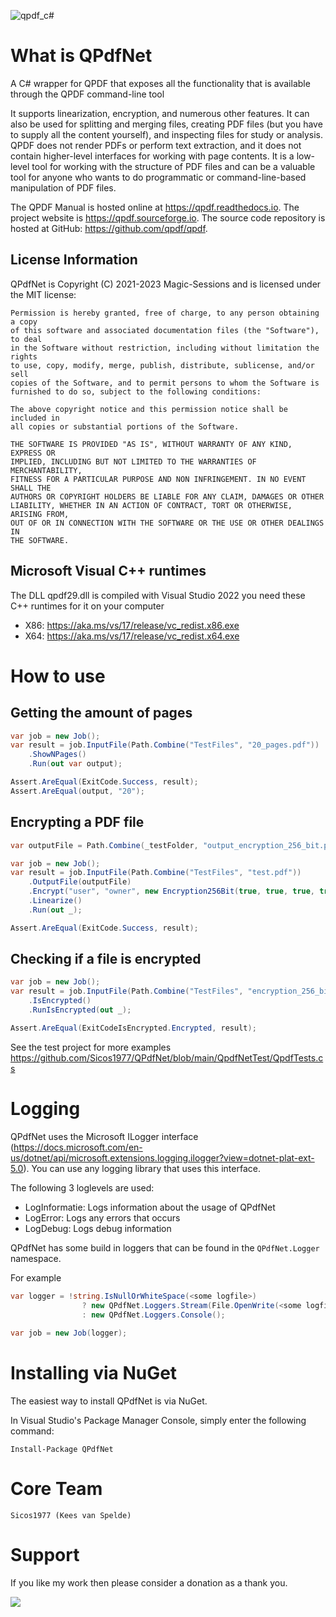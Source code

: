 ![qpdf_c#](https://user-images.githubusercontent.com/6692947/165035710-ffc38a67-58bf-4ccf-a1f7-aa553d5e9af0.png)

What is QPdfNet
=========
A C# wrapper for QPDF that exposes all the functionality that is available through the QPDF command-line tool

It supports linearization, encryption, and numerous other features. It can also be used for splitting and merging files, creating PDF files (but you have to supply all the content yourself), and inspecting files for study or analysis. QPDF does not render PDFs or perform text extraction, and it does not contain higher-level interfaces for working with page contents. It is a low-level tool for working with the structure of PDF files and can be a valuable tool for anyone who wants to do programmatic or command-line-based manipulation of PDF files.

The QPDF Manual is hosted online at https://qpdf.readthedocs.io. The project website is https://qpdf.sourceforge.io. The source code repository is hosted at GitHub: https://github.com/qpdf/qpdf.

## License Information

QPdfNet is Copyright (C) 2021-2023 Magic-Sessions and is licensed under the MIT license:

    Permission is hereby granted, free of charge, to any person obtaining a copy
    of this software and associated documentation files (the "Software"), to deal
    in the Software without restriction, including without limitation the rights
    to use, copy, modify, merge, publish, distribute, sublicense, and/or sell
    copies of the Software, and to permit persons to whom the Software is
    furnished to do so, subject to the following conditions:

    The above copyright notice and this permission notice shall be included in
    all copies or substantial portions of the Software.

    THE SOFTWARE IS PROVIDED "AS IS", WITHOUT WARRANTY OF ANY KIND, EXPRESS OR
    IMPLIED, INCLUDING BUT NOT LIMITED TO THE WARRANTIES OF MERCHANTABILITY,
    FITNESS FOR A PARTICULAR PURPOSE AND NON INFRINGEMENT. IN NO EVENT SHALL THE
    AUTHORS OR COPYRIGHT HOLDERS BE LIABLE FOR ANY CLAIM, DAMAGES OR OTHER
    LIABILITY, WHETHER IN AN ACTION OF CONTRACT, TORT OR OTHERWISE, ARISING FROM,
    OUT OF OR IN CONNECTION WITH THE SOFTWARE OR THE USE OR OTHER DEALINGS IN
    THE SOFTWARE.

## Microsoft Visual C++ runtimes

The DLL qpdf29.dll is compiled with Visual Studio 2022 you need these C++ runtimes for it on your computer

- X86: https://aka.ms/vs/17/release/vc_redist.x86.exe
- X64: https://aka.ms/vs/17/release/vc_redist.x64.exe

How to use
==========

## Getting the amount of pages

```c#
var job = new Job();
var result = job.InputFile(Path.Combine("TestFiles", "20_pages.pdf"))
    .ShowNPages()
    .Run(out var output);

Assert.AreEqual(ExitCode.Success, result);
Assert.AreEqual(output, "20");
```

## Encrypting a PDF file

```c#
var outputFile = Path.Combine(_testFolder, "output_encryption_256_bit.pdf");

var job = new Job();
var result = job.InputFile(Path.Combine("TestFiles", "test.pdf"))
    .OutputFile(outputFile)
    .Encrypt("user", "owner", new Encryption256Bit(true, true, true, true, true, true, Modify.None, Print.None))
    .Linearize()
    .Run(out _);

Assert.AreEqual(ExitCode.Success, result);
```

## Checking if a file is encrypted

```c#
var job = new Job();
var result = job.InputFile(Path.Combine("TestFiles", "encryption_256_bit.pdf"))
    .IsEncrypted()
    .RunIsEncrypted(out _);

Assert.AreEqual(ExitCodeIsEncrypted.Encrypted, result);
```

See the test project for more examples https://github.com/Sicos1977/QPdfNet/blob/main/QpdfNetTest/QpdfTests.cs

Logging
=======

QPdfNet uses the Microsoft ILogger interface (https://docs.microsoft.com/en-us/dotnet/api/microsoft.extensions.logging.ilogger?view=dotnet-plat-ext-5.0). You can use any logging library that uses this interface.

The following 3 loglevels are used:

- LogInformatie: Logs information about the usage of QPdfNet
- LogError: Logs any errors that occurs
- LogDebug: Logs debug information

QPdfNet has some build in loggers that can be found in the ```QPdfNet.Logger``` namespace. 

For example

```c#
var logger = !string.IsNullOrWhiteSpace(<some logfile>)
                ? new QPdfNet.Loggers.Stream(File.OpenWrite(<some logfile>))
                : new QPdfNet.Loggers.Console();
                
var job = new Job(logger);                
```

Installing via NuGet
====================

The easiest way to install QPdfNet is via NuGet.

In Visual Studio's Package Manager Console, simply enter the following command:

    Install-Package QPdfNet

Core Team
=========
    Sicos1977 (Kees van Spelde)

Support
=======
If you like my work then please consider a donation as a thank you.

<a href="https://www.paypal.com/cgi-bin/webscr?cmd=_s-xclick&hosted_button_id=NS92EXB2RDPYA" target="_blank"><img src="https://www.paypalobjects.com/en_US/i/btn/btn_donate_LG.gif" /></a>
